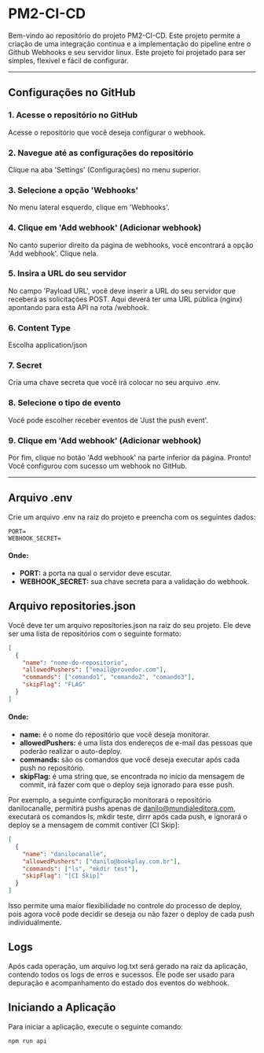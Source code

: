 # PM2-CI-CD

Bem-vindo ao repositório do projeto PM2-CI-CD. Este projeto permite a criação de uma integração contínua e a implementação do pipeline entre o Github Webhooks e seu servidor linux. Este projeto foi projetado para ser simples, flexível e fácil de configurar.

---

## Configurações no GitHub

### 1. Acesse o repositório no GitHub

Acesse o repositório que você deseja configurar o webhook.

### 2. Navegue até as configurações do repositório

Clique na aba 'Settings' (Configurações) no menu superior.

### 3. Selecione a opção 'Webhooks'

No menu lateral esquerdo, clique em 'Webhooks'.

### 4. Clique em 'Add webhook' (Adicionar webhook)

No canto superior direito da página de webhooks, você encontrará a opção 'Add webhook'. Clique nela.

### 5. Insira a URL do seu servidor

No campo 'Payload URL', você deve inserir a URL do seu servidor que receberá as solicitações POST.
Aqui deverá ter uma URL pública (nginx) apontando para esta API na rota /webhook.

### 6. Content Type

Escolha application/json

### 7. Secret

Cria uma chave secreta que você irá colocar no seu arquivo .env.

### 8. Selecione o tipo de evento

Você pode escolher receber eventos de 'Just the push event'.

### 9. Clique em 'Add webhook' (Adicionar webhook)

Por fim, clique no botão 'Add webhook' na parte inferior da página.
Pronto! Você configurou com sucesso um webhook no GitHub.

---

## Arquivo .env

Crie um arquivo .env na raiz do projeto e preencha com os seguintes dados:

```env
PORT=
WEBHOOK_SECRET=
```

#### Onde:

- **PORT:** a porta na qual o servidor deve escutar.
- **WEBHOOK_SECRET:** sua chave secreta para a validação do webhook.

## Arquivo repositories.json

Você deve ter um arquivo repositories.json na raiz do seu projeto. Ele deve ser uma lista de repositórios com o seguinte formato:

```json
[
  {
    "name": "nome-do-repositorio",
    "allowedPushers": ["email@provedor.com"],
    "commands": ["comando1", "comando2", "comando3"],
    "skipFlag": "FLAG"
  }
]
```

#### Onde:

- **name:** é o nome do repositório que você deseja monitorar.
- **allowedPushers:** é uma lista dos endereços de e-mail das pessoas que poderão realizar o auto-deploy.
- **commands:** são os comandos que você deseja executar após cada push no repositório.
- **skipFlag:** é uma string que, se encontrada no início da mensagem de commit, irá fazer com que o deploy seja ignorado para esse push.

Por exemplo, a seguinte configuração monitorará o repositório danilocanalle, permitirá pushs apenas de danilo@mundialeditora.com, executará os comandos ls, mkdir teste, dirrr após cada push, e ignorará o deploy se a mensagem de commit contiver [CI Skip]:

```json
[
  {
    "name": "danilocanalle",
    "allowedPushers": ["danilo@bookplay.com.br"],
    "commands": ["ls", "mkdir test"],
    "skipFlag": "[CI Skip]"
  }
]
```

Isso permite uma maior flexibilidade no controle do processo de deploy, pois agora você pode decidir se deseja ou não fazer o deploy de cada push individualmente.

## Logs

Após cada operação, um arquivo log.txt será gerado na raiz da aplicação, contendo todos os logs de erros e sucessos. Ele pode ser usado para depuração e acompanhamento do estado dos eventos do webhook.

## Iniciando a Aplicação

Para iniciar a aplicação, execute o seguinte comando:

```bash
npm run api
```
